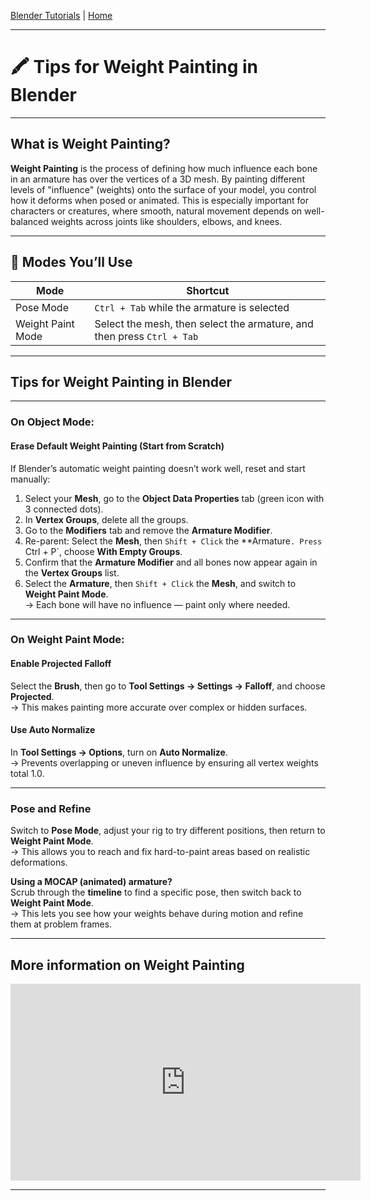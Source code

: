 [Blender Tutorials](README.md) | [Home](../../README.md)

---

# 🖍️ Tips for Weight Painting in Blender

---

## What is Weight Painting?

**Weight Painting** is the process of defining how much influence each bone in an armature has over the vertices of a 3D mesh. By painting different levels of "influence" (weights) onto the surface of your model, you control how it deforms when posed or animated. This is especially important for characters or creatures, where smooth, natural movement depends on well-balanced weights across joints like shoulders, elbows, and knees.

---

## 🔧 Modes You’ll Use

| **Mode**               | **Shortcut**                                                           |
|------------------------|------------------------------------------------------------------------|
| Pose Mode              | `Ctrl + Tab` while the armature is selected                            | 
| Weight Paint Mode      | Select the mesh, then select the armature, and then press `Ctrl + Tab` |

---

## Tips for Weight Painting in Blender

---

### On Object Mode:

#### Erase Default Weight Painting (Start from Scratch)

If Blender’s automatic weight painting doesn’t work well, reset and start manually:

1. Select your **Mesh**, go to the **Object Data Properties** tab (green icon with 3 connected dots).  
2. In **Vertex Groups**, delete all the groups.  
3. Go to the **Modifiers** tab and remove the **Armature Modifier**.  
4. Re-parent: Select the **Mesh**, then `Shift + Click` the **Armature`. Press `Ctrl + P`, choose **With Empty Groups**.  
5. Confirm that the **Armature Modifier** and all bones now appear again in the **Vertex Groups** list.  
6. Select the **Armature**, then `Shift + Click` the **Mesh**, and switch to **Weight Paint Mode**.  
→ Each bone will have no influence — paint only where needed.

---

### On Weight Paint Mode:

#### Enable Projected Falloff

Select the **Brush**, then go to **Tool Settings → Settings → Falloff**, and choose **Projected**.  
→ This makes painting more accurate over complex or hidden surfaces.

<!-- 
#### Use Mirror Painting

In the same **Tool Settings**, go to the **Mirror** section and enable **X-Axis Mirror**.  
→ Useful for symmetrical characters (e.g. left and right arms/legs).
-->


#### Use Auto Normalize

In **Tool Settings → Options**, turn on **Auto Normalize**.  
→ Prevents overlapping or uneven influence by ensuring all vertex weights total 1.0.

---

### Pose and Refine

Switch to **Pose Mode**, adjust your rig to try different positions, then return to **Weight Paint Mode**.  
→ This allows you to reach and fix hard-to-paint areas based on realistic deformations.

**Using a MOCAP (animated) armature?**  
Scrub through the **timeline** to find a specific pose, then switch back to **Weight Paint Mode**.  
→ This lets you see how your weights behave during motion and refine them at problem frames.

---

## More information on Weight Painting

<iframe width="560" height="315" src="https://www.youtube.com/embed/tUIIauuXveE?si=sFluA-G-db_YvBA-" title="YouTube video player" frameborder="0" allow="accelerometer; autoplay; clipboard-write; encrypted-media; gyroscope; picture-in-picture; web-share" referrerpolicy="strict-origin-when-cross-origin" allowfullscreen></iframe>

---

